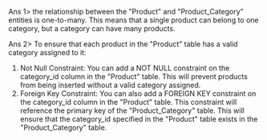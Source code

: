 Ans 1> the relationship between the "Product" and "Product_Category" entities is one-to-many. This means that a single product can belong to one category, but a category can have many products.

Ans 2> To ensure that each product in the "Product" table has a valid category assigned to it:
1. Not Null Constraint: You can add a NOT NULL constraint on the category_id column in the "Product" table.
    This will prevent products from being inserted without a valid category assigned.
2. Foreign Key Constraint: You can also add a FOREIGN KEY constraint on the category_id column in the "Product" table.
    This constraint will reference the primary key of the "Product_Category" table. This will ensure that the category_id specified in the "Product" table exists in the "Product_Category" table.

